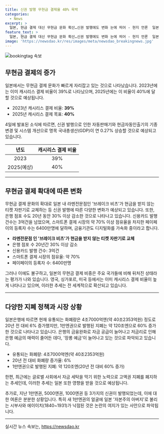 ```yaml
---
title: 신권 발행 무현금 결제율 40% 육박
categories:
  - News
excerpt: >
  일본, 현금 결제 대신 무현금 문화 확산…신권 발행에도 변화 눈에 띄어 - 현지 언론  일본이 새로운 지폐를 발행한 가운데 무현금 결제 문화가 확산되는 모습이 나타나고 있다. 정부의 목표인 2025년까지 40%로 높일 캐시리스 결제 비율은 이미 육박하고, 새 지폐 발행으로 GDP가 0.27% 상승할 전망이다. 그러나 무현금 결제로의 전환을 시도하는 가게들과 은행의 지점 수 감소 등 여러 변화가 나타나고 있는 가운데, 일본의 무현금 결제 비중은 주요국에 비해 낮다는 평가도 받고 있다.
feature_text: >
  일본, 현금 결제 대신 무현금 문화 확산…신권 발행에도 변화 눈에 띄어 - 현지 언론  일본이 새로운 지폐를 발행한 가운데 무현금 결제 문화가 확산되는 모습이 나타나고 있다. 정부의 목표인 2025년까지 40%로 높일 캐시리스 결제 비율은 이미 육박하고, 새 지폐 발행으로 GDP가 0.27% 상승할 전망이다. 그러나 무현금 결제로의 전환을 시도하는 가게들과 은행의 지점 수 감소 등 여러 변화가 나타나고 있는 가운데, 일본의 무현금 결제 비중은 주요국에 비해 낮다는 평가도 받고 있다.
image: 'https://newsdao.kr/res/images/meta/newsdao_breakingnews.jpg'
---
```


<p><img src="https://newsdao.kr/res/images/meta/newsdao_breakingnews.jpg" alt="bookingtag 속보" /></p>

<h2 data-ke-size="size26">무현금 결제의 증가</h2>

<p data-ke-size="size16">일본에서는 무현금 결제 문화가 빠르게 자리잡고 있는 것으로 나타났습니다. 2023년에는 이미 캐시리스 결제 비율이 39%로 나타났으며, 2025년에는 이 비율이 40%에 달할 것으로 예상됩니다.</p>

<ul>
<li>2023년 캐시리스 결제 비율: <b>39%</b></li>
<li>2025년 캐시리스 결제 목표: <b>40%</b></li>
</ul>

<p data-ke-size="size16">4일에 발표된 소식에 따르면, 신권 발행으로 인한 자동판매기와 현금자동인출기의 기종 변경 및 시스템 개선으로 명목 국내총생산(GDP)이 연 0.27% 상승할 것으로 예상되고 있습니다.</p>

<table>
<thead>
<tr>
<th style="text-align: center;">년도</th>
<th style="text-align: center;">캐시리스 결제 비율</th>
</tr>
</thead>
<tbody>
<tr>
<td style="text-align: center;">2023</td>
<td style="text-align: center;">39%</td>
</tr>
<tr>
<td style="text-align: center;">2025(예상)</td>
<td style="text-align: center;">40%</td>
</tr>
</tbody>
</table>

<hr>

<h2 data-ke-size="size26">무현금 결제 확대에 따른 변화</h2>

<p data-ke-size="size16">무현금 결제 문화의 확대로 일본 내 라멘전문점인 '브레이크 비츠'가 현금을 받지 않는 티켓 자판기로 교체하는 등 신권 발행에 따른 다양한 변화가 예상되고 있습니다. 또한, 은행 점포 수도 20년 동안 30% 이상 감소한 것으로 나타나고 있습니다. 신용카드 발행 건수는 3억건을 넘었으며, 스마트폰 결제 시장의 약 70% 이상 점유율을 차지한 페이페이의 등록자 수는 6400만명에 달하며, 금융기관도 디지털화를 가속화 중이라고 합니다.</p>

<ul>
<li><b>라멘전문점 인 '브레이크 비츠'가 현금을 받지 않는 티켓 자판기로 교체</b></li>
<li>은행 점포 수 20년간 30% 이상 감소</li>
<li>신용카드 발행 건수: 3억건</li>
<li>스마트폰 결제 시장의 점유율: 약 70%</li>
<li>페이페이의 등록자 수: 6400만명</li>
</ul>

<p data-ke-size="size16">그러나 이에도 불구하고, 일본의 무현금 결제 비중은 주요 국가들에 비해 뒤처진 상태라는 평가가 나와 있습니다. 영국, 싱가포르, 미국 등에서는 이미 캐시리스 결제 비율이 높게 나타나고 있으며, 이러한 추세는 전 세계적으로 확산되고 있습니다.</p>

<hr>

<h2 data-ke-size="size26">다양한 지폐 정책과 시장 상황</h2>

<p data-ke-size="size16">일본은행에 따르면 현재 유통되는 화폐량은 4조7000억엔(약 40조2353억원) 정도로 20년 전 대비 6% 증가했지만, 1만엔권으로 발행된 지폐는 약 120조엔으로 60% 증가한 것으로 나타나고 있습니다. 은행의 금융완화로 자금 공급이 늘어나고 저금리로 인해 은행 예금의 매력이 줄어든 데다, '장롱 예금'이 늘어나고 있는 것으로 파악되고 있습니다.</p>

<ul>
<li>유통되는 화폐량: 4조7000억엔(약 40조2353억원)</li>
<li>20년 전 대비 화폐량 증가율: 6%</li>
<li>1만엔권으로 발행된 지폐: 약 120조엔(20년 전 대비 60% 증가)</li>
</ul>

<p data-ke-size="size16">한편, 최근에는 글로벌 사회에서 자금 세탁을 막기 위한 노력으로 고액권 지폐를 폐지하는 추세인데, 이러한 추세는 일본 또한 영향을 받을 것으로 예상됩니다.</p>

<p data-ke-size="size16">추가로, 지난 1만엔권, 5000엔권, 1000엔권 등 3가지의 신권이 발행되었는데, 이에 대한 여론은 분분한 상황입니다. 특히 새 1만엔권의 얼굴에 일본 '자본주의 아버지'로 불리는 시부사와 에이이치(1840~1931)가 낙점된 것은 논란의 여지가 있는 사안으로 파악됩니다.</p>

<hr>
실시간 뉴스 속보는, <a href="https://newsdao.kr" rel="dofollow">https://newsdao.kr</a>


